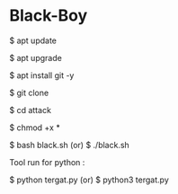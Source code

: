 # Black-Boy

$ apt update

$ apt upgrade

$ apt install git -y

$ git clone

$ cd attack

$ chmod +x *

$ bash black.sh (or) $ ./black.sh


Tool run for python :

$ python tergat.py (or) $ python3 tergat.py
